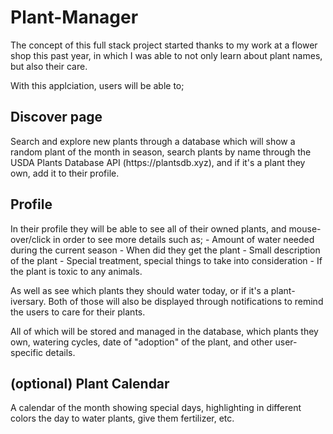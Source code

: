 # Plant-Manager

The concept of this full stack project started thanks to my work at a flower shop this past year, in which I was able to not only learn about plant names, but also their care.

With this applciation, users will be able to;

<h2> Discover page </h2>
Search and explore new plants through a database which will show a random plant of the month in season, search plants by name through the USDA Plants Database API (https://plantsdb.xyz), and if it's a plant they own, add it to their profile.

<h2> Profile </h2>
In their profile they will be able to see all of their owned plants, and mouse-over/click in order to see more details such as;
- Amount of water needed during the current season
- When did they get the plant
- Small description of the plant
- Special treatment, special things to take into consideration
- If the plant is toxic to any animals.

As well as see which plants they should water today, or if it's a plant-iversary. Both of those will also be displayed through notifications to remind the users to care for their plants.

All of which will be stored and managed in the database, which plants they own, watering cycles, date of "adoption" of the plant, and other user-specific details.

<h2> (optional) Plant Calendar </h2>
A calendar of the month showing special days, highlighting in different colors the day to water plants, give them fertilizer, etc.

